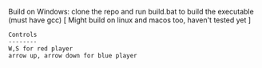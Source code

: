 Build on Windows: clone the repo and run build.bat to build the executable (must have gcc)
[ Might build on linux and macos too, haven't tested yet ]

```
Controls
--------
W,S for red player
arrow up, arrow down for blue player
```
